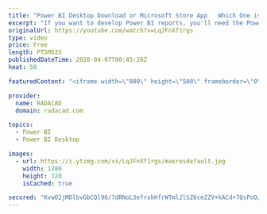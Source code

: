 ```yaml
---
title: "Power BI Desktop Download or Microsoft Store App   Which One is better"
excerpt: "If you want to develop Power BI reports, you'll need the Power BI Desktop application. However, Power BI Desktop application comes in two ways; Download it separately and install it on your Windows machine, or Get it from Microsoft Store as an App. The question that I often get is; What is the difference?"
originalUrl: https://youtube.com/watch?v=LqJFnXf1rgs
type: video
price: Free
length: PT5M53S
publishedDateTime: 2020-04-07T00:45:20Z
heat: 50

featuredContent: "<iframe width=\"800\" height=\"500\" frameborder=\"0\" src=\"https://www.youtube.com/embed/LqJFnXf1rgs\" allow=\"accelerometer; autoplay; encrypted-media; gyroscope; picture-in-picture\" allowfullscreen></iframe>"

provider:
  name: RADACAD
  domain: radacad.com

topics:
  - Power BI
  - Power BI Desktop

images:
  - url: https://i.ytimg.com/vi/LqJFnXf1rgs/maxresdefault.jpg
    width: 1280
    height: 720
    isCached: true

secured: "KvwO2jMDlbvGbCQl96/7dRNoL3efrxkHfrWTml2lSZ6ceZZV+kACd+7QsPoO/0bxMl+lzVncLU39+sUFEYXk2yLvFz4DVtc1Kw1nmaGtZmxNGKwK7smFjhTXSV4tD7az9HB6XhFVRck/RPtVV+Q4P5tyz07PTqXGLLEiJiNpErRUkJr2ispkKT2m+YUyt5Vd+XhCnKt9DBwZHPl1/eIcCapz0MP9kCO9S/FBE1/BW5ZaTlWHT419fHENZ1XEkRhHB8BgaR5EvTt+lICpa5tR8WN9ks8IxVYYGCAwzbdBUO6dqMTsJUTbnQdcy07JzrYMaNw3nlqtLk3d5i8oSQ50CWCuLvC9cxyi/JxqMT3y4ULpEnIy7uEmnr5QI57Blpt8vSQadI0xrBlwKytKeEnAk4wtTEs5Ukazh821ouLuYnA=;NEe1yDBzOQpmmbt2MxOq+Q=="
---
```


